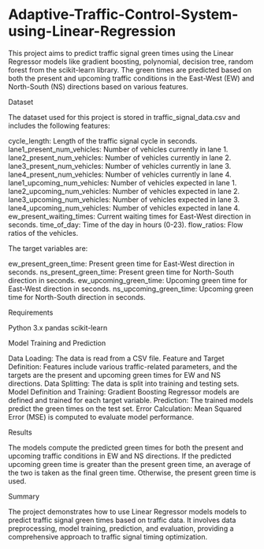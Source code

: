 # Adaptive-Traffic-Control-System-using-Linear-Regression

This project aims to predict traffic signal green times using the Linear Regressor models like gradient boosting, polynomial, decision tree, random forest from the scikit-learn library. The green times are predicted based on both the present and upcoming traffic conditions in the East-West (EW) and North-South (NS) directions based on various features.

Dataset

The dataset used for this project is stored in traffic_signal_data.csv and includes the following features:

cycle_length: Length of the traffic signal cycle in seconds.
lane1_present_num_vehicles: Number of vehicles currently in lane 1.
lane2_present_num_vehicles: Number of vehicles currently in lane 2.
lane3_present_num_vehicles: Number of vehicles currently in lane 3.
lane4_present_num_vehicles: Number of vehicles currently in lane 4.
lane1_upcoming_num_vehicles: Number of vehicles expected in lane 1.
lane2_upcoming_num_vehicles: Number of vehicles expected in lane 2.
lane3_upcoming_num_vehicles: Number of vehicles expected in lane 3.
lane4_upcoming_num_vehicles: Number of vehicles expected in lane 4.
ew_present_waiting_times: Current waiting times for East-West direction in seconds.
time_of_day: Time of the day in hours (0-23).
flow_ratios: Flow ratios of the vehicles.

The target variables are:

ew_present_green_time: Present green time for East-West direction in seconds.
ns_present_green_time: Present green time for North-South direction in seconds.
ew_upcoming_green_time: Upcoming green time for East-West direction in seconds.
ns_upcoming_green_time: Upcoming green time for North-South direction in seconds.

Requirements

Python 3.x
pandas
scikit-learn

Model Training and Prediction

Data Loading: The data is read from a CSV file.
Feature and Target Definition: Features include various traffic-related parameters, and the targets are the present and upcoming green times for EW and NS directions.
Data Splitting: The data is split into training and testing sets.
Model Definition and Training: Gradient Boosting Regressor models are defined and trained for each target variable.
Prediction: The trained models predict the green times on the test set.
Error Calculation: Mean Squared Error (MSE) is computed to evaluate model performance.

Results

The models compute the predicted green times for both the present and upcoming traffic conditions in EW and NS directions. If the predicted upcoming green time is greater than the present green time, an average of the two is taken as the final green time. Otherwise, the present green time is used.

Summary

The project demonstrates how to use Linear Regressor models models to predict traffic signal green times based on traffic data. It involves data preprocessing, model training, prediction, and evaluation, providing a comprehensive approach to traffic signal timing optimization.







